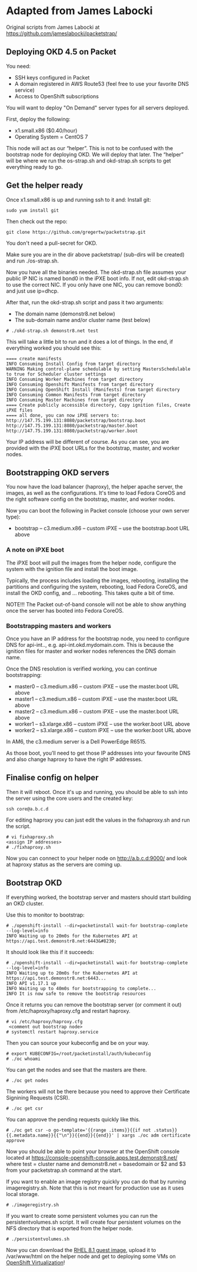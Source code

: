 # Adapted from James Labocki

Original scripts from James Labocki at https://github.com/jameslabocki/packetstrap/

## Deploying OKD 4.5 on Packet
You need:

 - SSH keys configured in Packet
 - A domain registered in AWS Route53 (feel free to use your favorite DNS service)
 - Access to OpenShift subscriptions

 You will want to deploy "On Demand" server types for all servers deployed.

First, deploy the following:

 - x1.small.x86 ($0.40/hour)
 - Operating System = CentOS 7

This node will act as our “helper”. This is not to be confused with the bootstrap node for deploying OKD. We will deploy that later. The “helper” will be where we run the os-strap.sh and okd-strap.sh scripts to get everything ready to go.

## Get the helper ready

Once x1.small.x86 is up and running ssh to it and:
Install git:
```
sudo yum install git
```

Then check out the repo:
```
git clone https://github.com/gregertw/packetstrap.git
```

You don't need a pull-secret for OKD.

Make sure you are in the dir above packetstrap/ (sub-dirs will be created) and run ./os-strap.sh.

Now you have all the binaries needed. The okd-strap.sh file assumes your public IP NIC is named bond0 in the iPXE boot info. 
If not, edit okd-strap.sh to use the correct NIC. If you only have one NIC, you can remove bond0: and just use ip=dhcp.

After that, run the okd-strap.sh script and pass it two arguments:

 - The domain name (demonstr8.net below)
 - The sub-domain name and/or cluster name (test below)

```
# ./okd-strap.sh demonstr8.net test
```

This will take a little bit to run and it does a lot of things. In the end, if everything worked you should see this:

```
==== create manifests
INFO Consuming Install Config from target directory
WARNING Making control-plane schedulable by setting MastersSchedulable to true for Scheduler cluster settings
INFO Consuming Worker Machines from target directory
INFO Consuming Openshift Manifests from target directory
INFO Consuming OpenShift Install (Manifests) from target directory
INFO Consuming Common Manifests from target directory
INFO Consuming Master Machines from target directory
==== Create publicly accessible directory, Copy ignition files, Create iPXE files
==== all done, you can now iPXE servers to:
http://147.75.199.131:8080/packetstrap/bootstrap.boot
http://147.75.199.131:8080/packetstrap/master.boot
http://147.75.199.131:8080/packetstrap/worker.boot
```


Your IP address will be different of course. As you can see, you are provided with the iPXE boot URLs for the bootstrap, master, and worker nodes. 

## Bootstrapping OKD servers

You now have the load balancer (haproxy), the helper apache server, the images, as well as the configurations. It's time to load Fedora CoreOS
and the right software config on the bootstrap, master, and worker nodes.

Now you can boot the following in Packet console (choose your own server type):

 - bootstrap – c3.medium.x86 – custom iPXE – use the bootstrap.boot URL above

### A note on iPXE boot

The iPXE boot will pull the images from the helper node, configure the system with the ignition file and install the boot image.

Typically, the process includes loading the images, rebooting, installing the partitions and configuring the system, rebooting, load Fedora CoreOS,
and install the OKD config, and ... rebooting. This takes quite a bit of time. 

NOTE!!! The Packet out-of-band console will not be able to show anything once the server has booted into Fedora CoreOS.

### Bootstrapping masters and workers

Once you have an IP address for the bootstrap node, you need to configure DNS for api-int.<sub-domain>.<domain>, e.g. api-int.okd.mydomain.com. 
This is because the ignition files for master and worker nodes references the DNS domain name.

Once the DNS resolution is verified working, you can continue bootstrapping:

 - master0 – c3.medium.x86 – custom iPXE – use the master.boot URL above
 - master1 – c3.medium.x86 – custom iPXE – use the master.boot URL above
 - master2 – c3.medium.x86 – custom iPXE – use the master.boot URL above
 - worker1 – s3.xlarge.x86 – custom iPXE – use the worker.boot URL above
 - worker2 – s3.xlarge.x86 – custom iPXE – use the worker.boot URL above

In AM6, the c3.medium server is a Dell PowerEdge R6515.

As those boot, you’ll need to get those IP addresses into your favourite DNS and also change haproxy to have the right IP addresses.

## Finalise config on helper

Then it will reboot. Once it's up and running, you should be able to ssh into the server using the core users and the created key:

```
ssh core@a.b.c.d
```

For editing haproxy you can just edit the values in the fixhaproxy.sh and run the script.

```
# vi fixhaproxy.sh
<assign IP addresses>
# ./fixhaproxy.sh
```

Now you can connect to your helper node on http://a.b.c.d:9000/ and look at haproxy status as the servers are coming up.

## Bootstrap OKD

If everything worked, the bootstrap server and masters should start building an OKD cluster.

Use this to monitor to bootstrap:

```
# ./openshift-install --dir=packetinstall wait-for bootstrap-complete --log-level=info 
INFO Waiting up to 20m0s for the Kubernetes API at https://api.test.demonstr8.net:6443&#8230;
```

It should look like this if it succeeds:

```
# ./openshift-install --dir=packetinstall wait-for bootstrap-complete --log-level=info
INFO Waiting up to 20m0s for the Kubernetes API at https://api.test.demonstr8.net:6443... 
INFO API v1.17.1 up                               
INFO Waiting up to 40m0s for bootstrapping to complete... 
INFO It is now safe to remove the bootstrap resources 
```

Once it returns you can remove the bootstrap server (or comment it out) from /etc/haproxy/haproxy.cfg and restart haproxy.

```
# vi /etc/haproxy/haproxy.cfg
 <comment out bootstrap node>
# systemctl restart haproxy.service
```

Then you can source your kubeconfig and be on your way.

```
# export KUBECONFIG=/root/packetinstall/auth/kubeconfig
# ./oc whoami
```

You can get the nodes and see that the masters are there.

```
# ./oc get nodes
```

The workers will not be there because you need to approve their Certificate Signining Requests (CSR).

```
# ./oc get csr
```

You can approve the pending requests quickly like this.

```
# ./oc get csr -o go-template='{{range .items}}{{if not .status}}{{.metadata.name}}{{"\n"}}{{end}}{{end}}' | xargs ./oc adm certificate approve
```

Now you should be able to point your browser at the OpenShift console located at https://console-openshift-console.apps.test.demonstr8.net/ where test = cluster name and demonstr8.net = basedomain or $2 and $3 from your packetstrap.sh command at the start.

If you want to enable an image registry quickly you can do that by running imageregistry.sh. Note that this is not meant for production use as it uses local storage.

```
# ./imageregistry.sh
```

If you want to create some persistent volumes you can run the persistentvolumes.sh script. It will create four persistent volumes on the NFS directory that is exported from the helper node.

```
# ./persistentvolumes.sh
```

Now you can download the [RHEL 8.1 guest image](https://access.redhat.com/downloads/content/479/ver=/rhel---8/8.1/x86_64/product-software), upload it to /var/www/html on the helper node and get to deploying some VMs on [OpenShift Virtualization](https://docs.openshift.com/container-platform/4.4/welcome/index.html)!
